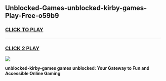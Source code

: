 
## Unblocked-Games-unblocked-kirby-games-Play-Free-o59b9
<h3>
<a href="https://premium76.site?title=unblocked-kirby-games&ref=09A">CLICK TO PLAY</a></h3>
<hr>

<h3>
<a href="https://premium76.site?title=unblocked-kirby-games&ref=09A">CLICK 2 PLAY</a>
  
</h3>

<a href="https://premium76.site?title=unblocked-kirby-games&ref=09A"><img src="https://clearcache.store/games.png"></a>


**unblocked-kirby-games games unblocked: Your Gateway to Fun and Accessible Online Gaming**
